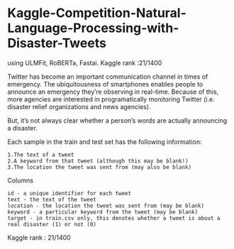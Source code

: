 # Kaggle-Competition-Natural-Language-Processing-with-Disaster-Tweets
using ULMFit, RoBERTa, Fastai. Kaggle rank :21/1400

Twitter has become an important communication channel in times of emergency.
The ubiquitousness of smartphones enables people to announce an emergency they’re observing in real-time. Because of this, more agencies are interested in programatically monitoring Twitter (i.e. disaster relief organizations and news agencies).

But, it’s not always clear whether a person’s words are actually announcing a disaster. 


Each sample in the train and test set has the following information:

    1.The text of a tweet
    2.A keyword from that tweet (although this may be blank!)
    3.The location the tweet was sent from (may also be blank)
    
    
 Columns

    id - a unique identifier for each tweet
    text - the text of the tweet
    location - the location the tweet was sent from (may be blank)
    keyword - a particular keyword from the tweet (may be blank)
    target - in train.csv only, this denotes whether a tweet is about a real disaster (1) or not (0)


Kaggle rank : 21/1400

